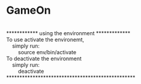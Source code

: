 # GameOn
<br>
************ using the environment *************<br>
To use activate the environemt,<br>
&nbsp &nbsp simply run:<br>
&nbsp &nbsp &nbsp &nbsp source env/bin/activate<br>
To deactivate the environment<br>
&nbsp &nbsp simply run:<br>
&nbsp &nbsp &nbsp &nbsp deactivate<br>
*************************************************<br>
